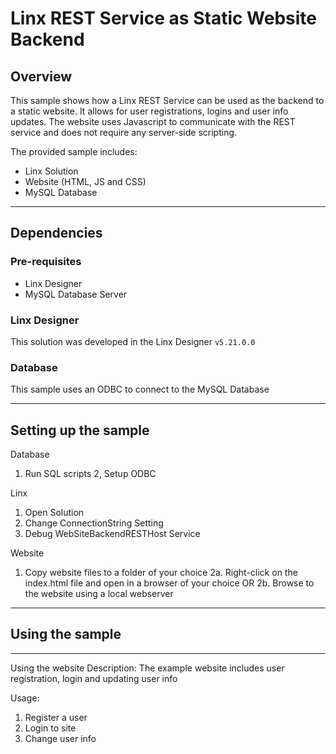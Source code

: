 # Linx REST Service as Static Website Backend

## Overview

This sample shows how a Linx REST Service can be used as the backend to a static website. 
It allows for user registrations, logins and user info updates. 
The website uses Javascript to communicate with the REST service and does not require any server-side scripting. 

The provided sample includes:

- Linx Solution
- Website (HTML, JS and CSS)
- MySQL Database

---

## Dependencies

### Pre-requisites

- Linx Designer
- MySQL Database Server

### Linx Designer

This solution was developed in the Linx Designer `v5.21.0.0`

### Database

This sample uses an ODBC to connect to the MySQL Database

---

## Setting up the sample

Database

1. Run SQL scripts
2, Setup ODBC

Linx

1. Open Solution
2. Change ConnectionString Setting
3. Debug WebSiteBackendRESTHost Service

Website

1. Copy website files to a folder of your choice
2a. Right-click on the index.html file and open in a browser of your choice
OR
2b. Browse to the website using a local webserver

---

## Using the sample

---

Using the website
Description: The example website includes user registration, login and updating user info

Usage:

1. Register a user
2. Login to site
3. Change user info
